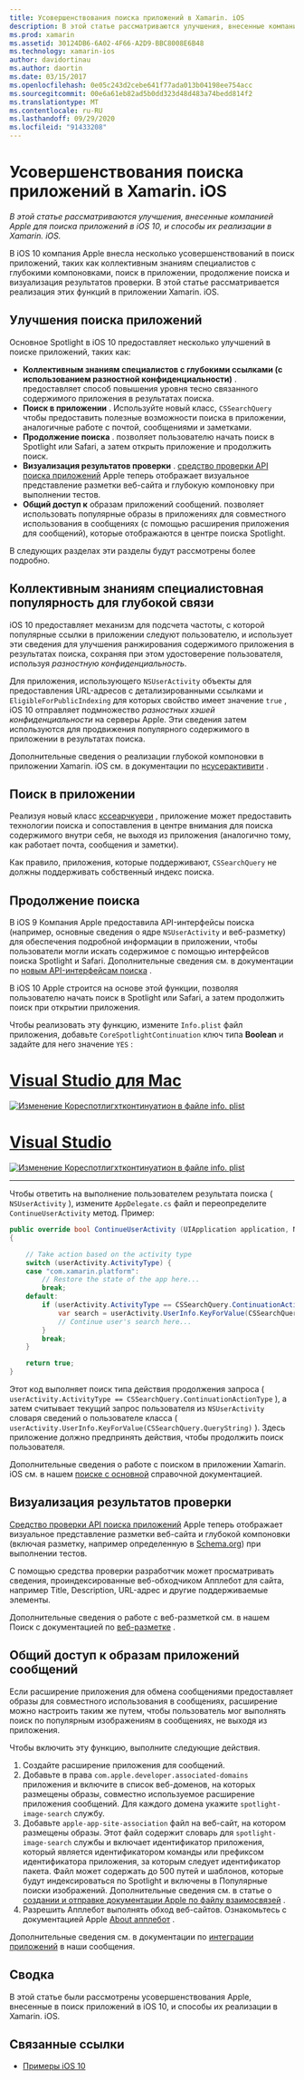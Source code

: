 ```yaml
---
title: Усовершенствования поиска приложений в Xamarin. iOS
description: В этой статье рассматриваются улучшения, внесенные компанией Apple для поиска приложений в iOS 10, и способы их реализации в Xamarin. iOS.
ms.prod: xamarin
ms.assetid: 30124DB6-6A02-4F66-A2D9-BBC8008E6B48
ms.technology: xamarin-ios
author: davidortinau
ms.author: daortin
ms.date: 03/15/2017
ms.openlocfilehash: 0e05c243d2cebe641f77ada013b04198ee754acc
ms.sourcegitcommit: 00e6a61eb82ad5b0dd323d48d483a74bedd814f2
ms.translationtype: MT
ms.contentlocale: ru-RU
ms.lasthandoff: 09/29/2020
ms.locfileid: "91433208"
---
```

# <a name="app-search-enhancements-in-xamarinios"></a>Усовершенствования поиска приложений в Xamarin. iOS

_В этой статье рассматриваются улучшения, внесенные компанией Apple для поиска приложений в iOS 10, и способы их реализации в Xamarin. iOS._

В iOS 10 компания Apple внесла несколько усовершенствований в поиск приложений, таких как коллективным знаниям специалистов с глубокими компоновками, поиск в приложении, продолжение поиска и визуализация результатов проверки. В этой статье рассматривается реализация этих функций в приложении Xamarin. iOS.

## <a name="about-app-search-enhancements"></a>Улучшения поиска приложений

Основное Spotlight в iOS 10 предоставляет несколько улучшений в поиске приложений, таких как:

- **Коллективным знаниям специалистов с глубокими ссылками (с использованием разностной конфиденциальности)** . предоставляет способ повышения уровня тесно связанного содержимого приложения в результатах поиска.
- **Поиск в приложении** . Используйте новый класс, `CSSearchQuery` чтобы предоставить полезные возможности поиска в приложении, аналогичные работе с почтой, сообщениями и заметками.
- **Продолжение поиска** . позволяет пользователю начать поиск в Spotlight или Safari, а затем открыть приложение и продолжить поиск.
- **Визуализация результатов проверки** . [средство проверки API поиска приложений](https://search.developer.apple.com/appsearch-validation-tool) Apple теперь отображает визуальное представление разметки веб-сайта и глубокую компоновку при выполнении тестов.
- **Общий доступ к** образам приложений сообщений. позволяет использовать популярные образы в приложениях для совместного использования в сообщениях (с помощью расширения приложения для сообщений), которые отображаются в центре поиска Spotlight.

В следующих разделах эти разделы будут рассмотрены более подробно.

## <a name="crowdsourced-deep-link-popularity"></a>Коллективным знаниям специалистовная популярность для глубокой связи

iOS 10 предоставляет механизм для подсчета частоты, с которой популярные ссылки в приложении следуют пользователю, и использует эти сведения для улучшения ранжирования содержимого приложения в результатах поиска, сохраняя при этом удостоверение пользователя, используя *разностную конфиденциальность*.

Для приложения, использующего `NSUserActivity` объекты для предоставления URL-адресов с детализированными ссылками и `EligibleForPublicIndexing` для которых свойство имеет значение `true` , iOS 10 отправляет подмножество *разностных хэшей конфиденциальности* на серверы Apple. Эти сведения затем используются для продвижения популярного содержимого в приложении в результатах поиска.

Дополнительные сведения о реализации глубокой компоновки в приложении Xamarin. iOS см. в документации по [нсусерактивити](~/ios/platform/search/nsuseractivity.md) .

## <a name="in-app-searching"></a>Поиск в приложении

Реализуя новый класс [кссеарчкуери](https://developer.apple.com/reference/corespotlight/cssearchquery) , приложение может предоставить технологии поиска и сопоставления в центре внимания для поиска содержимого внутри себя, не выходя из приложения (аналогично тому, как работает почта, сообщения и заметки).

Как правило, приложения, которые поддерживают, `CSSearchQuery` не должны поддерживать собственный индекс поиска.

## <a name="search-continuation"></a>Продолжение поиска

В iOS 9 Компания Apple предоставила API-интерфейсы поиска (например, основные сведения о ядре `NSUserActivity` и веб-разметку) для обеспечения подробной информации в приложении, чтобы пользователи могли искать содержимое с помощью интерфейсов поиска Spotlight и Safari. Дополнительные сведения см. в документации по [новым API-интерфейсам поиска](~/ios/platform/search/index.md) .

В iOS 10 Apple строится на основе этой функции, позволяя пользователю начать поиск в Spotlight или Safari, а затем продолжить поиск при открытии приложения.

Чтобы реализовать эту функцию, измените `Info.plist` файл приложения, добавьте `CoreSpotlightContinuation` ключ типа **Boolean** и задайте для него значение `YES` :

# <a name="visual-studio-for-mac"></a>[Visual Studio для Mac](#tab/macos)

[![Изменение Кореспотлигхтконтинуатион в файле info. plist](app-search-enhancements-images/search01.png)](app-search-enhancements-images/search01.png#lightbox)

# <a name="visual-studio"></a>[Visual Studio](#tab/windows)

[![Изменение Кореспотлигхтконтинуатион в файле info. plist](app-search-enhancements-images/searchw01.png)](app-search-enhancements-images/search01.png#lightbox)

-----

Чтобы ответить на выполнение пользователем результата поиска ( `NSUserActivity` ), измените `AppDelegate.cs` файл и переопределите `ContinueUserActivity` метод. Пример:

```csharp
public override bool ContinueUserActivity (UIApplication application, NSUserActivity userActivity, UIApplicationRestorationHandler completionHandler)
{

    // Take action based on the activity type
    switch (userActivity.ActivityType) {
    case "com.xamarin.platform":
        // Restore the state of the app here...
        break;
    default:
        if (userActivity.ActivityType == CSSearchQuery.ContinuationActionType) {
            var search = userActivity.UserInfo.KeyForValue(CSSearchQuery.QueryString);
            // Continue user's search here...
        }
        break;
    }

    return true;
}
```

Этот код выполняет поиск типа действия продолжения запроса ( `userActivity.ActivityType == CSSearchQuery.ContinuationActionType` ), а затем считывает текущий запрос пользователя из `NSUserActivity` словаря сведений о пользователе класса ( `userActivity.UserInfo.KeyForValue(CSSearchQuery.QueryString)` ). Здесь приложение должно предпринять действия, чтобы продолжить поиск пользователя.

Дополнительные сведения о работе с поиском в приложении Xamarin. iOS см. в нашем [поиске с основной](~/ios/platform/search/corespotlight.md) справочной документацией.

## <a name="visualization-of-validation-results"></a>Визуализация результатов проверки

[Средство проверки API поиска приложений](https://search.developer.apple.com/appsearch-validation-tool) Apple теперь отображает визуальное представление разметки веб-сайта и глубокой компоновки (включая разметку, например определенную в [Schema.org](https://schema.org/)) при выполнении тестов.

С помощью средства проверки разработчик может просматривать сведения, проиндексированные веб-обходчиком Апплебот для сайта, например Title, Description, URL-адрес и другие поддерживаемые элементы.

Дополнительные сведения о работе с веб-разметкой см. в нашем Поиск с документацией по [веб-разметке](~/ios/platform/search/web-markup.md) .

## <a name="message-app-image-sharing"></a>Общий доступ к образам приложений сообщений

Если расширение приложения для обмена сообщениями предоставляет образы для совместного использования в сообщениях, расширение можно настроить таким же путем, чтобы пользователь мог выполнять поиск по популярным изображениям в сообщениях, не выходя из приложения.

Чтобы включить эту функцию, выполните следующие действия.

1. Создайте расширение приложения для сообщений.
2. Добавьте в права `com.apple.developer.associated-domains` приложения и включите в список веб-доменов, на которых размещены образы, совместно используемое расширение приложения сообщений. Для каждого домена укажите `spotlight-image-search` службу.
3. Добавьте `apple-app-site-association` файл на веб-сайт, на котором размещены образы. Этот файл содержит словарь для `spotlight-image-search` службы и включает идентификатор приложения, который является идентификатором команды или префиксом идентификатора приложения, за которым следует идентификатор пакета. Файл может содержать до 500 путей и шаблонов, которые будут индексироваться по Spotlight и включены в Популярные поиски изображений. Дополнительные сведения см. в статье о [создании и отправке документации Apple по файлу взаимосвязей](https://developer.apple.com/library/prerelease/content/documentation/General/Conceptual/AppSearch/UniversalLinks.html#//apple_ref/doc/uid/TP40016308-CH12-SW4) .
4. Разрешить Апплебот выполнять обход веб-сайтов. Ознакомьтесь с документацией Apple [About апплебот](https://support.apple.com/HT204683) .

Дополнительные сведения см. в документации по [интеграции приложений](~/ios/platform/message-app-integration/index.md) в наши сообщения.

## <a name="summary"></a>Сводка

В этой статье были рассмотрены усовершенствования Apple, внесенные в поиск приложений в iOS 10, и способы их реализации в Xamarin. iOS.

## <a name="related-links"></a>Связанные ссылки

- [Примеры iOS 10](/samples/browse/?products=xamarin&term=Xamarin.iOS%2biOS10)